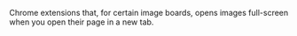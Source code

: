 Chrome extensions that, for certain image boards, opens images full-screen when you open their page in a new tab.
